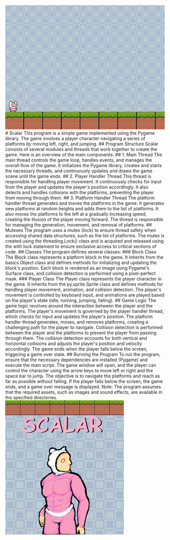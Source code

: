 <img src="Game screen.png"/>
# Scalar
This program is a simple game implemented using the Pygame library. The game involves a player character navigating a series of platforms by moving left, right, and jumping.
## Program Structure
Scalar consists of several modules and threads that work together to create the game. Here is an overview of the main components:
## 1. Main Thread
The main thread controls the game loop, handles events, and manages the overall flow of the game. It initializes the Pygame library, creates and starts the necessary threads, and continuously updates and draws the game scene until the game ends.
## 2. Player Handler Thread
This thread is responsible for handling player movement. It continuously checks for input from the player and updates the player's position accordingly. It also detects and handles collisions with the platforms, preventing the player from moving through them.
## 3. Platform Handler Thread
The platform handler thread generates and moves the platforms in the game. It generates new platforms at random heights and adds them to the list of platforms. It also moves the platforms to the left at a gradually increasing speed, creating the illusion of the player moving forward. The thread is responsible for managing the generation, movement, and removal of platforms.
## Mutexes
The program uses a mutex (lock) to ensure thread safety when accessing shared data structures, such as the list of platforms. The mutex is created using the threading.Lock() class and is acquired and released using the with lock statement to ensure exclusive access to critical sections of code.
## Classes
The program defines several classes:
### Block Class
The Block class represents a platform block in the game. It inherits from the basics.Object class and defines methods for initializing and updating the block's position. Each block is rendered as an image using Pygame's Surface class, and collision detection is performed using a pixel-perfect mask.
### Player Class
The Player class represents the player character in the game. It inherits from the py.sprite.Sprite class and defines methods for handling player movement, animation, and collision detection. The player's movement is controlled by keyboard input, and animations are played based on the player's state (idle, running, jumping, falling).
## Game Logic
The game logic revolves around the interaction between the player and the platforms. The player's movement is governed by the player handler thread, which checks for input and updates the player's position. The platform handler thread generates, moves, and removes platforms, creating a challenging path for the player to navigate.
Collision detection is performed between the player and the platforms to prevent the player from passing through them. The collision detection accounts for both vertical and horizontal collisions and adjusts the player's position and velocity accordingly.
The game ends when the player falls below the screen, triggering a game over state.
## Running the Program
To run the program, ensure that the necessary dependencies are installed (Pygame) and execute the main script. The game window will open, and the player can control the character using the arrow keys to move left or right and the space bar to jump. The objective is to navigate the platforms and reach as far as possible without falling. If the player falls below the screen, the game ends, and a game over message is displayed.
Note: The program assumes that the required assets, such as images and sound effects, are available in the specified directories.
<img src='💀💀💀💀💀.png'>
